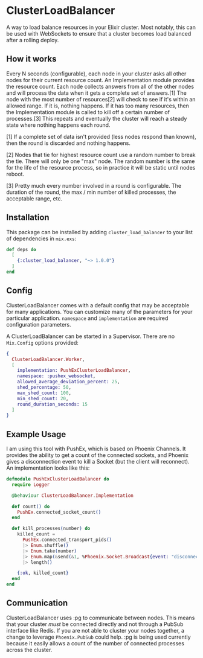 # ClusterLoadBalancer

A way to load balance resources in your Elixir cluster. Most notably, this can be used with WebSockets to
ensure that a cluster becomes load balanced after a rolling deploy.

## How it works

Every N seconds (configurable), each node in your cluster asks all other nodes for their current resource
count. An Implementation module provides the resource count. Each node collects answers from all of the other
nodes and will process the data when it gets a complete set of answers.[1] The node with the most number of
resources[2] will check to see if it's within an allowed range. If it is, nothing happens. If it has too many
resources, then the Implementation module is called to kill off a certain number of processes.[3] This repeats
and eventually the cluster will reach a steady state where nothing happens each round.

[1] If a complete set of data isn't provided (less nodes respond than known), then the round is discarded and nothing
happens.

[2] Nodes that tie for highest resource count use a random number to break the tie. There will only be one "max" node.
The random number is the same for the life of the resource process, so in practice it will be static until nodes reboot.

[3] Pretty much every number involved in a round is configurable. The duration of the round, the max / min number of
killed processes, the acceptable range, etc.

## Installation

This package can be installed by adding `cluster_load_balancer` to your list of dependencies in `mix.exs`:

```elixir
def deps do
  [
    {:cluster_load_balancer, "~> 1.0.0"}
  ]
end
```

## Config

ClusterLoadBalancer comes with a default config that may be acceptable for many applications. You can customize
many of the parameters for your particular application. `namespace` and `implementation` are required configuration
parameters.

A ClusterLoadBalancer can be started in a Supervisor. There are no `Mix.Config` options provided:

```elixir
{
  ClusterLoadBalancer.Worker,
  [
    implementation: PushExClusterLoadBalancer,
    namespace: :pushex_websocket,
    allowed_average_deviation_percent: 25,
    shed_percentage: 50,
    max_shed_count: 100,
    min_shed_count: 20,
    round_duration_seconds: 15
  ]
}
```

## Example Usage

I am using this tool with PushEx, which is based on Phoenix Channels. It provides the ability to get a count
of the connected sockets, and Phoenix gives a disconnection event to kill a Socket (but the client will reconnect).
An implementation looks like this:

```elixir
defmodule PushExClusterLoadBalancer do
  require Logger

  @behaviour ClusterLoadBalancer.Implementation

  def count() do
    PushEx.connected_socket_count()
  end

  def kill_processes(number) do
    killed_count =
      PushEx.connected_transport_pids()
      |> Enum.shuffle()
      |> Enum.take(number)
      |> Enum.map(&send(&1, %Phoenix.Socket.Broadcast{event: "disconnect"}))
      |> length()

    {:ok, killed_count}
  end
end
```

## Communication

ClusterLoadBalancer uses :pg to communicate between nodes. This means that your cluster *must* be connected
directly and not through a PubSub interface like Redis. If you are not able to cluster your nodes together, a
change to leverage `Phoenix.PubSub` could help. :pg is being used currently because it easily allows a count
of the number of connected processes across the cluster.
